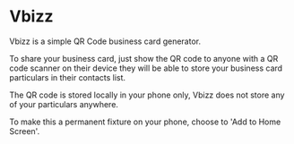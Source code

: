 # Vbizz

Vbizz is a simple QR Code business card generator. 

To share your business card, just show the QR code to anyone with a QR code scanner on their device they will be able to store your business card particulars in their contacts list.

The QR code is stored locally in your phone only, Vbizz does not store any of your particulars anywhere.

To make this a permanent fixture on your phone, choose to 'Add to Home Screen'.
